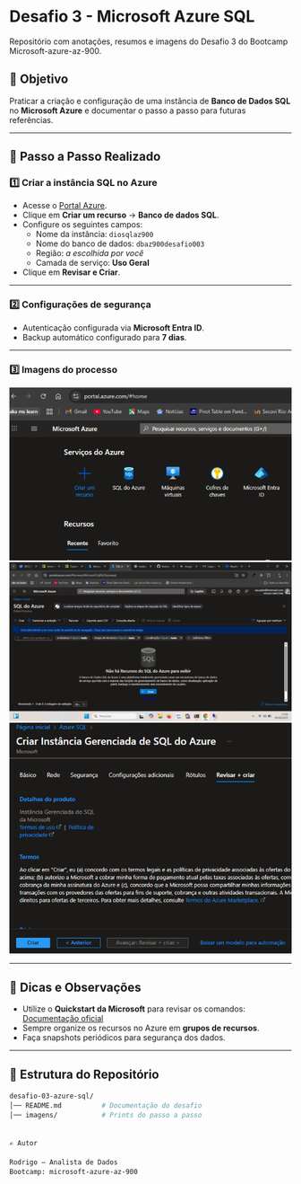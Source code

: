 # Desafio 3 - Microsoft Azure SQL 

Repositório com anotações, resumos e imagens do Desafio 3 do Bootcamp Microsoft-azure-az-900.

## 📌 Objetivo
Praticar a criação e configuração de uma instância de **Banco de Dados SQL** no **Microsoft Azure** e documentar o passo a passo para futuras referências.

---

## 🚀 Passo a Passo Realizado

### 1️⃣ Criar a instância SQL no Azure
- Acesse o [Portal Azure](https://portal.azure.com/).
- Clique em **Criar um recurso** → **Banco de dados SQL**.
- Configure os seguintes campos:
  - Nome da instância: `diosqlaz900`
  - Nome do banco de dados: `dbaz900desafio003`
  - Região: *a escolhida por você*
  - Camada de serviço: **Uso Geral**
- Clique em **Revisar e Criar**.

---

### 2️⃣ Configurações de segurança
- Autenticação configurada via **Microsoft Entra ID**.
- Backup automático configurado para **7 dias**.

---

### 3️⃣ Imagens do processo

![Criação da instância](./imagens/01-criacao-recurso.png)
![Configurações SQL](./imagens/02-configuracoes-sql.png)
![Finalização](./imagens/03-finalizacao.png)

---

## 🧠 Dicas e Observações
- Utilize o **Quickstart da Microsoft** para revisar os comandos:  
  [Documentação oficial](https://learn.microsoft.com/pt-br/azure/virtual-machines/windows/quick-create-portal?source=docs)
- Sempre organize os recursos no Azure em **grupos de recursos**.
- Faça snapshots periódicos para segurança dos dados.

---

## 📂 Estrutura do Repositório
```bash
desafio-03-azure-sql/
│── README.md          # Documentação do desafio
│── imagens/           # Prints do passo a passo


✍️ Autor

Rodrigo – Analista de Dados
Bootcamp: microsoft-azure-az-900

